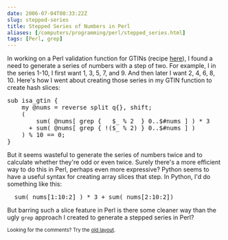 ```yaml
--- 
date: 2006-07-04T00:33:22Z
slug: stepped-series
title: Stepped Series of Numbers in Perl
aliases: [/computers/programming/perl/stepped_series.html]
tags: [Perl, grep]
---
```


<p>In working on a Perl validation function for GTINs
(recipe <a href="http://www.gs1.org/productssolutions/idkeys/support/check_digit_calculator.html#how" title="GTIN/EAN/UPC validation tables">here</a>), I found a need to generate a
series of numbers with a step of two. For example, I in the series 1-10, I
first want 1, 3, 5, 7, and 9. And then later I want 2, 4, 6, 8, 10. Here's how
I went about creating those series in my GTIN function to create hash
slices:</p>

<pre>
sub isa_gtin {
    my @nums = reverse split q{}, shift;
    (
        sum( @nums[ grep {   $_ % 2  } 0..$#nums ] ) * 3
      + sum( @nums[ grep { !($_ % 2) } 0..$#nums ] )
    ) % 10 == 0;
}
</pre>

<p>But it seems wasteful to generate the series of numbers twice and to
calculate whether they're odd or even twice. Surely there's a more efficient
way to do this in Perl, perhaps even more expressive? Python seems to have a
useful syntax for creating array slices that step. In Python, I'd do something
like this:</p>

<pre>
  sum( nums[1:10:2] ) * 3 + sum( nums[2:10:2])
</pre>

<p>But barring such a slice feature in Perl is there some cleaner way than the
ugly <code>grep</code> approach I created to generate a stepped series in
Perl?</p>

<p class="past"><small>Looking for the comments? Try the <a rel="nofollow" href="//past.justatheory.com/computers/programming/perl/stepped_series.html">old layout</a>.</small></p>


